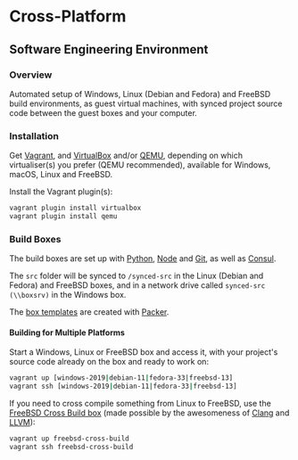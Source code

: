 # Cross-Platform

## Software Engineering Environment

### Overview

Automated setup of Windows, Linux (Debian and Fedora) and FreeBSD build environments, as guest virtual machines, with synced project source code between the guest boxes and your computer.

### Installation

Get [Vagrant](https://www.vagrantup.com/downloads), and [VirtualBox](https://www.virtualbox.org/wiki/Downloads) and/or [QEMU](https://www.qemu.org/download/), depending on which virtualiser(s) you prefer (QEMU recommended), available for Windows, macOS, Linux and FreeBSD.

Install the Vagrant plugin(s):

```sh
vagrant plugin install virtualbox
vagrant plugin install qemu
```

### Build Boxes

The build boxes are set up with [Python](https://www.python.org/), [Node](https://nodejs.org/) and [Git](https://git-scm.com/), as well as [Consul](https://www.consul.io/).

The `src` folder will be synced to `/synced-src` in the Linux (Debian and Fedora) and FreeBSD boxes, and in a network drive called `synced-src (\\boxsrv)` in the Windows box.

The [box templates](./boxes/readme.md) are created with [Packer](https://www.packer.io/).

#### Building for Multiple Platforms

Start a Windows, Linux or FreeBSD box and access it, with your project's source code already on the box and ready to work on:

```sh
vagrant up [windows-2019|debian-11|fedora-33|freebsd-13]
vagrant ssh [windows-2019|debian-11|fedora-33|freebsd-13]
```

If you need to cross compile something from Linux to FreeBSD, use the [FreeBSD Cross Build box](./freebsd-cross-build/freebsd-cross-build.json) (made possible by the awesomeness of [Clang](https://clang.llvm.org/) and [LLVM](https://clang.llvm.org/)):

```sh
vagrant up freebsd-cross-build
vagrant ssh freebsd-cross-build
```
